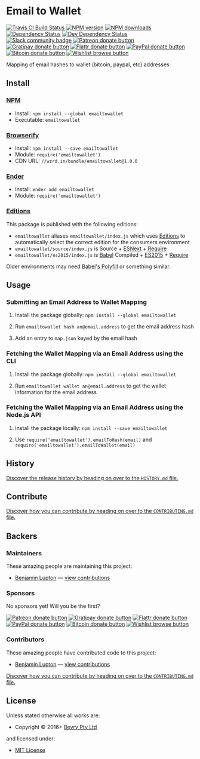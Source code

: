 <!-- TITLE/ -->

<h1>Email to Wallet</h1>

<!-- /TITLE -->


<!-- BADGES/ -->

<span class="badge-travisci"><a href="http://travis-ci.org/bevry/emailtowallet" title="Check this project's build status on TravisCI"><img src="https://img.shields.io/travis/bevry/emailtowallet/master.svg" alt="Travis CI Build Status" /></a></span>
<span class="badge-npmversion"><a href="https://npmjs.org/package/emailtowallet" title="View this project on NPM"><img src="https://img.shields.io/npm/v/emailtowallet.svg" alt="NPM version" /></a></span>
<span class="badge-npmdownloads"><a href="https://npmjs.org/package/emailtowallet" title="View this project on NPM"><img src="https://img.shields.io/npm/dm/emailtowallet.svg" alt="NPM downloads" /></a></span>
<span class="badge-daviddm"><a href="https://david-dm.org/bevry/emailtowallet" title="View the status of this project's dependencies on DavidDM"><img src="https://img.shields.io/david/bevry/emailtowallet.svg" alt="Dependency Status" /></a></span>
<span class="badge-daviddmdev"><a href="https://david-dm.org/bevry/emailtowallet#info=devDependencies" title="View the status of this project's development dependencies on DavidDM"><img src="https://img.shields.io/david/dev/bevry/emailtowallet.svg" alt="Dev Dependency Status" /></a></span>
<br class="badge-separator" />
<span class="badge-slackin"><a href="https://slack.bevry.me" title="Join this project's slack community"><img src="https://slack.bevry.me/badge.svg" alt="Slack community badge" /></a></span>
<span class="badge-patreon"><a href="http://patreon.com/bevry" title="Donate to this project using Patreon"><img src="https://img.shields.io/badge/patreon-donate-yellow.svg" alt="Patreon donate button" /></a></span>
<span class="badge-gratipay"><a href="https://www.gratipay.com/bevry" title="Donate weekly to this project using Gratipay"><img src="https://img.shields.io/badge/gratipay-donate-yellow.svg" alt="Gratipay donate button" /></a></span>
<span class="badge-flattr"><a href="https://flattr.com/profile/balupton" title="Donate to this project using Flattr"><img src="https://img.shields.io/badge/flattr-donate-yellow.svg" alt="Flattr donate button" /></a></span>
<span class="badge-paypal"><a href="https://bevry.me/paypal" title="Donate to this project using Paypal"><img src="https://img.shields.io/badge/paypal-donate-yellow.svg" alt="PayPal donate button" /></a></span>
<span class="badge-bitcoin"><a href="https://bevry.me/bitcoin" title="Donate once-off to this project using Bitcoin"><img src="https://img.shields.io/badge/bitcoin-donate-yellow.svg" alt="Bitcoin donate button" /></a></span>
<span class="badge-wishlist"><a href="https://bevry.me/wishlist" title="Buy an item on our wishlist for us"><img src="https://img.shields.io/badge/wishlist-donate-yellow.svg" alt="Wishlist browse button" /></a></span>

<!-- /BADGES -->


<!-- DESCRIPTION/ -->

Mapping of email hashes to wallet (bitcoin, paypal, etc) addresses

<!-- /DESCRIPTION -->


<!-- INSTALL/ -->

<h2>Install</h2>

<a href="https://npmjs.com" title="npm is a package manager for javascript"><h3>NPM</h3></a><ul>
<li>Install: <code>npm install --global emailtowallet</code></li>
<li>Executable: <code>emailtowallet</code></li></ul>

<a href="http://browserify.org" title="Browserify lets you require('modules') in the browser by bundling up all of your dependencies"><h3>Browserify</h3></a><ul>
<li>Install: <code>npm install --save emailtowallet</code></li>
<li>Module: <code>require('emailtowallet')</code></li>
<li>CDN URL: <code>//wzrd.in/bundle/emailtowallet@1.0.0</code></li></ul>

<a href="http://enderjs.com" title="Ender is a full featured package manager for your browser"><h3>Ender</h3></a><ul>
<li>Install: <code>ender add emailtowallet</code></li>
<li>Module: <code>require('emailtowallet')</code></li></ul>

<h3><a href="https://github.com/bevry/editions" title="Editions are the best way to produce and consume packages you care about.">Editions</a></h3>

<p>This package is published with the following editions:</p>

<ul><li><code>emailtowallet</code> aliases <code>emailtowallet/index.js</code> which uses <a href="https://github.com/bevry/editions" title="Editions are the best way to produce and consume packages you care about.">Editions</a> to automatically select the correct edition for the consumers environment</li>
<li><code>emailtowallet/source/index.js</code> is Source + <a href="https://babeljs.io/docs/learn-es2015/" title="ECMAScript Next">ESNext</a> + <a href="https://nodejs.org/dist/latest-v5.x/docs/api/modules.html" title="Node/CJS Modules">Require</a></li>
<li><code>emailtowallet/es2015/index.js</code> is <a href="https://babeljs.io" title="The compiler for writing next generation JavaScript">Babel</a> Compiled + <a href="http://babeljs.io/docs/plugins/preset-es2015/" title="ECMAScript 2015">ES2015</a> + <a href="https://nodejs.org/dist/latest-v5.x/docs/api/modules.html" title="Node/CJS Modules">Require</a></li></ul>

<p>Older environments may need <a href="https://babeljs.io/docs/usage/polyfill/" title="A polyfill that emulates missing ECMAScript environment features">Babel's Polyfill</a> or something similar.</p>

<!-- /INSTALL -->


## Usage

### Submitting an Email Address to Wallet Mapping

1. Install the package globally: `npm install --global emailtowallet`

2. Run `emailtowallet hash an@email.address` to get the email address hash

3. Add an entry to `map.json` keyed by the email hash

### Fetching the Wallet Mapping via an Email Address using the CLI

1. Install the package globally:  `npm install --global emailtowallet`

2. Run `emailtowallet wallet an@email.address` to get the wallet information for the email address

### Fetching the Wallet Mapping via an Email Address using the Node.js API

1. Install the package locally: `npm install --save emailtowallet`

2. Use `require('emailtowallet').emailToHash(email)` and `require('emailtowallet').emailToWallet(email)`

<!-- HISTORY/ -->

<h2>History</h2>

<a href="https://github.com/bevry/emailtowallet/blob/master/HISTORY.md#files">Discover the release history by heading on over to the <code>HISTORY.md</code> file.</a>

<!-- /HISTORY -->


<!-- CONTRIBUTE/ -->

<h2>Contribute</h2>

<a href="https://github.com/bevry/emailtowallet/blob/master/CONTRIBUTING.md#files">Discover how you can contribute by heading on over to the <code>CONTRIBUTING.md</code> file.</a>

<!-- /CONTRIBUTE -->


<!-- BACKERS/ -->

<h2>Backers</h2>

<h3>Maintainers</h3>

These amazing people are maintaining this project:

<ul><li><a href="https://github.com/balupton">Benjamin Lupton</a> — <a href="https://github.com/bevry/emailtowallet/commits?author=balupton" title="View the GitHub contributions of Benjamin Lupton on repository bevry/emailtowallet">view contributions</a></li></ul>

<h3>Sponsors</h3>

No sponsors yet! Will you be the first?

<span class="badge-patreon"><a href="http://patreon.com/bevry" title="Donate to this project using Patreon"><img src="https://img.shields.io/badge/patreon-donate-yellow.svg" alt="Patreon donate button" /></a></span>
<span class="badge-gratipay"><a href="https://www.gratipay.com/bevry" title="Donate weekly to this project using Gratipay"><img src="https://img.shields.io/badge/gratipay-donate-yellow.svg" alt="Gratipay donate button" /></a></span>
<span class="badge-flattr"><a href="https://flattr.com/profile/balupton" title="Donate to this project using Flattr"><img src="https://img.shields.io/badge/flattr-donate-yellow.svg" alt="Flattr donate button" /></a></span>
<span class="badge-paypal"><a href="https://bevry.me/paypal" title="Donate to this project using Paypal"><img src="https://img.shields.io/badge/paypal-donate-yellow.svg" alt="PayPal donate button" /></a></span>
<span class="badge-bitcoin"><a href="https://bevry.me/bitcoin" title="Donate once-off to this project using Bitcoin"><img src="https://img.shields.io/badge/bitcoin-donate-yellow.svg" alt="Bitcoin donate button" /></a></span>
<span class="badge-wishlist"><a href="https://bevry.me/wishlist" title="Buy an item on our wishlist for us"><img src="https://img.shields.io/badge/wishlist-donate-yellow.svg" alt="Wishlist browse button" /></a></span>

<h3>Contributors</h3>

These amazing people have contributed code to this project:

<ul><li><a href="https://github.com/balupton">Benjamin Lupton</a> — <a href="https://github.com/bevry/emailtowallet/commits?author=balupton" title="View the GitHub contributions of Benjamin Lupton on repository bevry/emailtowallet">view contributions</a></li></ul>

<a href="https://github.com/bevry/emailtowallet/blob/master/CONTRIBUTING.md#files">Discover how you can contribute by heading on over to the <code>CONTRIBUTING.md</code> file.</a>

<!-- /BACKERS -->


<!-- LICENSE/ -->

<h2>License</h2>

Unless stated otherwise all works are:

<ul><li>Copyright &copy; 2016+ <a href="http://bevry.me">Bevry Pty Ltd</a></li></ul>

and licensed under:

<ul><li><a href="http://spdx.org/licenses/MIT.html">MIT License</a></li></ul>

<!-- /LICENSE -->
